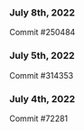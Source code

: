 ### July 8th, 2022

Commit #250484

### July 5th, 2022

Commit #314353


### July 4th, 2022

Commit #72281
